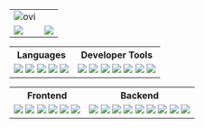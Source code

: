 <table>
    <tr>
        <td><img src="https://github-readme-stats.vercel.app/api/top-langs?username=Lapo-Bardotti&show_icons=true&locale=en&layout=compact&theme=tokyonight" alt="ovi" />
</td>	
    </tr>
    <tr>
        <td><img src="https://github-readme-stats.vercel.app/api?username=Lapo-Bardotti&theme=tokyonight&hide_border=false&include_all_commits=true&count_private=true"></td>
        <td><img src="https://github-readme-streak-stats.herokuapp.com/?user=Lapo-Bardotti&theme=tokyonight&hide_border=false"></td>
    </tr>
</table>

<table style="width:100%;">
  <tr>
    <th>Languages</th>
    <th>Developer Tools</th>
  </tr>
  <tr>
    <td>
      <img src="https://img.shields.io/badge/java-%23ED8B00.svg?style=for-the-badge&logo=openjdk&logoColor=white" />
      <img src="https://img.shields.io/static/v1?label=&labelColor=505050&message=Typescript&color=3178C6&style=for-the-badge&logo=typescript" />
      <img src="https://img.shields.io/static/v1?label=&labelColor=505050&message=Javascript&color=f0db4f&style=for-the-badge&logo=javascript&logoColor=f0db4f" />
      <img src="https://img.shields.io/static/v1?label=&labelColor=505050&message=Bash&color=4EAA25&style=for-the-badge&logo=gnu-bash" />
      <img src="https://img.shields.io/badge/python-3670A0?style=for-the-badge&logo=python&logoColor=ffdd54" />
	  </td>
    <td>
      <img src="https://img.shields.io/static/v1?label=&labelColor=505050&message=Git&color=F05032&style=for-the-badge&logo=git" />
      <img src="https://img.shields.io/static/v1?label=&labelColor=505050&message=NPM&color=CB3837&style=for-the-badge&logo=npm" />
      <img src="https://img.shields.io/badge/yarn-%232C8EBB.svg?style=for-the-badge&logo=yarn&logoColor=white" />
      <img src="https://img.shields.io/badge/Vite-B73BFE?style=for-the-badge&logo=vite&logoColor=FFD62E" />
      <img src="https://img.shields.io/static/v1?label=&labelColor=505050&message=Postman&color=FF6C37&style=for-the-badge&logo=postman&logoColor=FF6C37" />
      <img src="https://img.shields.io/badge/github%20actions-%232671E5.svg?style=for-the-badge&logo=githubactions&logoColor=white" />
      <img src="https://img.shields.io/badge/Obsidian-%23483699.svg?style=for-the-badge&logo=obsidian&logoColor=white" />
    </td>
	</tr>
</table>

<table>
     <tr>
    <th>Frontend</th>
    <th>Backend</th>
  </tr>
  <tr>
    <td>      
      <img src="https://img.shields.io/static/v1?label=&labelColor=505050&message=Next.js&color=000000&style=for-the-badge&logo=next.js" />
      <img src="https://img.shields.io/static/v1?label=&labelColor=505050&message=React&color=61DAFB&style=for-the-badge&logo=react" />
      <img src="https://img.shields.io/badge/angular.js-%23E23237.svg?style=for-the-badge&logo=angularjs&logoColor=white" />
      <img src="https://img.shields.io/badge/tailwindcss-%2338B2AC.svg?style=for-the-badge&logo=tailwind-css&logoColor=white" />
      <img src="https://img.shields.io/badge/bootstrap-%23563D7C.svg?style=for-the-badge&logo=bootstrap&logoColor=white" />
      <img src="https://img.shields.io/static/v1?label=&labelColor=505050&message=Material-UI&color=0081CB&style=for-the-badge&logo=material-ui" />
    </td>
    <td>
      <img src="https://img.shields.io/static/v1?label=&labelColor=505050&message=Node.js&color=339933&style=for-the-badge&logo=node.js" />
      <img src="https://img.shields.io/badge/Spring-6DB33F?style=for-the-badge&logo=spring&logoColor=white" />
      <img src="https://img.shields.io/static/v1?label=&labelColor=505050&message=MongoDB&color=47A248&style=for-the-badge&logo=mongodb" />
      <img src="https://img.shields.io/badge/postgres-%23316192.svg?style=for-the-badge&logo=postgresql&logoColor=white" />
      <img src="https://img.shields.io/badge/Hibernate-59666C?style=for-the-badge&logo=Hibernate&logoColor=white" />
      <img src="https://img.shields.io/static/v1?label=&labelColor=505050&message=Prisma&color=2D3748&style=for-the-badge&logo=prisma" />
      <img src="https://img.shields.io/static/v1?label=&labelColor=505050&message=Docker&color=2496ED&style=for-the-badge&logo=docker" />
      <img src="https://img.shields.io/static/v1?label=&labelColor=505050&message=Linux&color=FCC624&style=for-the-badge&logo=linux" />
      <img src="https://img.shields.io/badge/Fedora-294172?style=for-the-badge&logo=fedora&logoColor=white" />
    </td>
  </tr>
</table>
